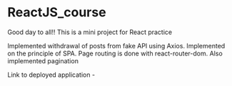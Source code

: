 # ReactJS_course

Good day to all!!
This is a mini project for React practice

Implemented withdrawal of posts from fake API using Axios.
Implemented on the principle of SPA. Page routing is done with react-router-dom. Also implemented pagination

Link to deployed application -
